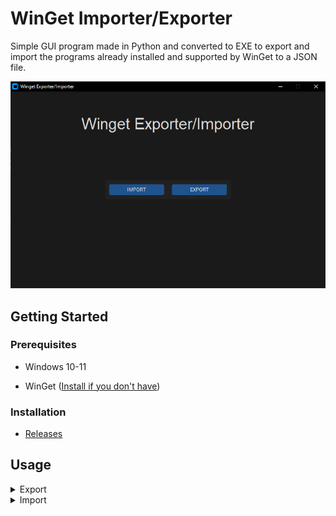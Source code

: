 # WinGet Importer/Exporter

Simple GUI program made in Python and converted to EXE to export and import the programs already installed and supported by WinGet to a JSON file.

<p align="center">
  <img src="./images/winget_importer-exporter_main.png?raw=true" alt="WinGet Main" />
</p>

## Getting Started

### Prerequisites

- Windows 10-11

- WinGet ([Install if you don't have](https://learn.microsoft.com/en-us/windows/package-manager/winget/#install-winget))

### Installation

- [Releases](https://github.com/RPires27/Winget_Importer-Exporter/releases)

## Usage

<details>
<summary>Export</summary>
Choose the location where you want to save your file.

Give it a name

<p align="center">
  <img src="./images/winget_importer-exporter_export.png?raw=true" alt="WinGet Export" />
</p>

</details>

<details>
<summary>Import</summary>

Choose the file you want to import

Import

<p align="center">
  <img src="./images/winget_importer-exporter_import.png?raw=true" alt="WinGet Import" />
</p>
</details>
